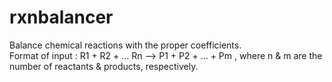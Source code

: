 # rxnbalancer
Balance chemical reactions with the proper coefficients.  
Format of input : R1 + R2 + ... Rn --> P1 + P2 + ... + Pm , where n & m are the number of reactants & products, respectively.

